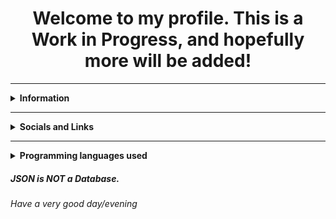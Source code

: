<h1 style="text-align: center">Welcome to my profile. This is a Work in Progress, and hopefully more will be added!</h1>
<hr/>
<details>
  <summary><strong>Information</strong></summary>
  <ul>
    <li><a href="https://en.pronouns.page/@dog_knife" target="_blank">Pronouns.page</a></li>
  </ul>
 </details>
<hr />
<details>
  <summary><strong>Socials and Links</strong></summary>
  <ul style="list-style-type: circle">
    <li>Discord: @dogknife</li>
    <li>Instagram: <a href="https://instagram.com/ryglassman">@ryglassman</a></li>
    <li>Website: <a href="https://ryglassman.com">https://ryglassman.com</a>/li>
    <li>Photography Website: <a href="https://ryglassphoto.com">https://ryglassphoto.com</a></li>
  </ul>
 </details>
<hr />
 <details>
  <summary><strong>Programming languages used</strong></summary>
  <ul style="list-style-type: circle">
    <li>LUA (for Roblox)</li>
    <li><a href="https://python.org">Python</a> (Discord Bot Development)</li>
    <li>Visual Basic (School Computer Programming classes #'s 1 & 2)</li>
    <li>HTML and JavaScript (for websites)</li>
  </ul>
 </details>
<h5>JSON is <strong>NOT</strong> a Database.</h5>
<h6>Have a very good day/evening</h6>
